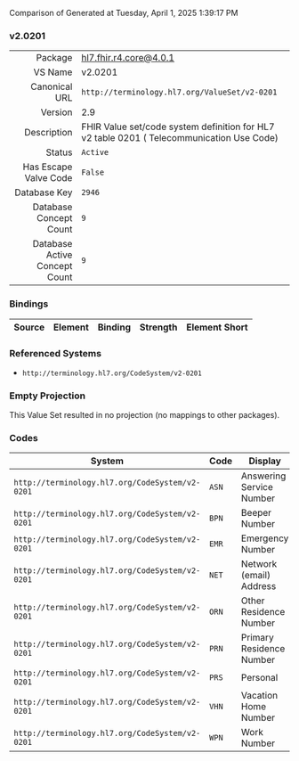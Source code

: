 Comparison of 
Generated at Tuesday, April 1, 2025 1:39:17 PM

### v2.0201

|      |     |
| ---: | --- |
| Package | hl7.fhir.r4.core@4.0.1 |
| VS Name | v2.0201 |
| Canonical URL | `http://terminology.hl7.org/ValueSet/v2-0201` |
| Version | 2.9 |
| Description | FHIR Value set/code system definition for HL7 v2 table 0201 ( Telecommunication Use Code) |
| Status | `Active` |
| Has Escape Valve Code | `False` |
| Database Key | `2946` |
| Database Concept Count | `9` |
| Database Active Concept Count | `9` |
### Bindings

| Source | Element | Binding | Strength | Element Short |
| ------ | ------- | ------- | -------- | ------------- |

### Referenced Systems

* `http://terminology.hl7.org/CodeSystem/v2-0201`
### Empty Projection

This Value Set resulted in no projection (no mappings to other packages).

### Codes

| System | Code | Display |
| ------ | ---- | ------- |
| `http://terminology.hl7.org/CodeSystem/v2-0201` | `ASN` | Answering Service Number |
| `http://terminology.hl7.org/CodeSystem/v2-0201` | `BPN` | Beeper Number |
| `http://terminology.hl7.org/CodeSystem/v2-0201` | `EMR` | Emergency Number |
| `http://terminology.hl7.org/CodeSystem/v2-0201` | `NET` | Network (email) Address |
| `http://terminology.hl7.org/CodeSystem/v2-0201` | `ORN` | Other Residence Number |
| `http://terminology.hl7.org/CodeSystem/v2-0201` | `PRN` | Primary Residence Number |
| `http://terminology.hl7.org/CodeSystem/v2-0201` | `PRS` | Personal |
| `http://terminology.hl7.org/CodeSystem/v2-0201` | `VHN` | Vacation Home Number |
| `http://terminology.hl7.org/CodeSystem/v2-0201` | `WPN` | Work Number |
